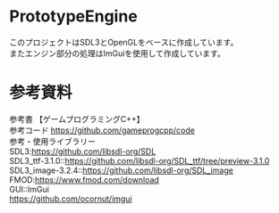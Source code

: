 # PrototypeEngine
このプロジェクトはSDL3とOpenGLをベースに作成しています。  
またエンジン部分の処理はImGuiを使用して作成しています。
# 参考資料
参考書
【ゲームプログラミングC++】  
参考コード
https://github.com/gameprogcpp/code  
参考・使用ライブラリー  
SDL3:https://github.com/libsdl-org/SDL  
SDL3_ttf-3.1.0::https://github.com/libsdl-org/SDL_ttf/tree/preview-3.1.0  
SDL3_image-3.2.4::https://github.com/libsdl-org/SDL_image  
FMOD:https://www.fmod.com/download  
GUI::ImGui  
https://github.com/ocornut/imgui
